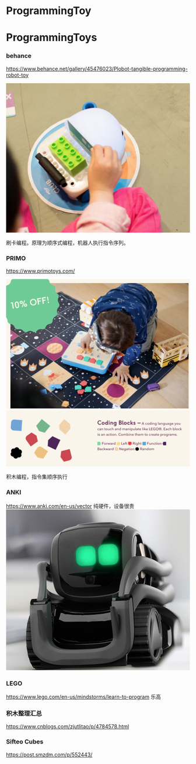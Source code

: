 # ProgrammingToy

# ProgrammingToys

### behance
https://www.behance.net/gallery/45476023/Plobot-tangible-programming-robot-toy

<img src="photo/1.png">

刷卡编程。原理为顺序式编程，机器人执行指令序列。

### PRIMO
https://www.primotoys.com/

<img src="photo/2.png">

<img src="photo/3.png">

积木编程，指令集顺序执行


### ANKI

https://www.anki.com/en-us/vector
纯硬件，设备很贵
<img src="photo/4.png">


### LEGO
https://www.lego.com/en-us/mindstorms/learn-to-program
乐高


### 积木整理汇总 
https://www.cnblogs.com/zjutlitao/p/4784578.html

### Sifteo Cubes
https://post.smzdm.com/p/552443/



